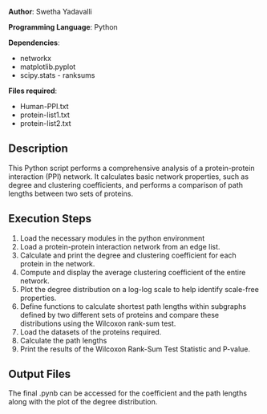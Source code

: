 **Author**: Swetha Yadavalli

**Programming Language**: Python

**Dependencies**:
- networkx
- matplotlib.pyplot
- scipy.stats - ranksums

**Files required**:
- Human-PPI.txt
- protein-list1.txt
- protein-list2.txt

## Description

This Python script performs a comprehensive analysis of a protein-protein interaction (PPI) network. It calculates basic network properties, such as degree and clustering coefficients, and performs a comparison of path lengths between two sets of proteins.

## Execution Steps

1. Load the necessary modules in the python environment 
2. Load a protein-protein interaction network from an edge list.
3. Calculate and print the degree and clustering coefficient for each protein in the network.
3. Compute and display the average clustering coefficient of the entire network.
4. Plot the degree distribution on a log-log scale to help identify scale-free properties.
5. Define functions to calculate shortest path lengths within subgraphs defined by two different sets of proteins and compare these distributions using the Wilcoxon rank-sum test.
6. Load the datasets of the proteins required. 
7. Calculate the path lengths 
8. Print the results of the Wilcoxon Rank-Sum Test Statistic and P-value. 

## Output Files

The final .pynb can be accessed for the coefficient and the path lengths along with the plot of the degree distribution. 

